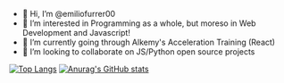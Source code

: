 - 👋 Hi, I’m @emiliofurrer00
- 👀 I’m interested in Programming as a whole, but moreso in Web Development and Javascript!
- 🌱 I’m currently going through Alkemy's Acceleration Training (React)
- 💞️ I’m looking to collaborate on JS/Python open source projects

[![Top Langs](https://github-readme-stats.vercel.app/api/top-langs/?username=emiliofurrer00)](https://github.com/anuraghazra/github-readme-stats)
[![Anurag's GitHub stats](https://github-readme-stats.vercel.app/api?username=emiliofurrer00)](https://github.com/anuraghazra/github-readme-stats)
